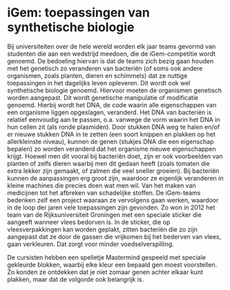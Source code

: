 # iGem: toepassingen van synthetische biologie
Bij universiteiten over de hele wereld worden elk jaar teams gevormd van studenten die aan een wedstrijd meedoen, die de iGem-competitie wordt genoemd. De bedoeling hiervan is dat de teams zich bezig gaan houden met het genetisch zo veranderen van bacteriën (of soms ook andere organismen, zoals planten, dieren en schimmels) dat ze nuttige toepassingen in het dagelijks leven opleveren. Dit wordt ook wel synthetische biologie genoemd. Hiervoor moeten de organismen genetisch worden aangepast. Dit wordt genetische manipulatie of modificatie genoemd. Hierbij wordt het DNA, de code waarin alle eigenschappen van een organisme liggen opgeslagen, veranderd. Het DNA van bacteriën is relatief eenvoudig aan te passen, o.a. vanwege de vorm waarin het DNA in hun cellen zit (als ronde plasmiden). Door stukken DNA weg te halen en/of er nieuwe stukken DNA in te zetten (een soort knippen en plakken op het allerkleinste niveau), kunnen de genen (stukjes DNA die een eigenschap bepalen) zo worden veranderd dat het organisme nieuwe eigenschappen krijgt. Hoewel men dit vooral bij bacteriën doet, zijn er ook voorbeelden van planten of zelfs dieren waarbij men dit gedaan heeft (zoals tomaten die extra lekker zijn gemaakt, of zalmen die veel sneller groeien). Bij bacteriën kunnen de aanpassingen erg groot zijn, waardoor ze eigenlijk veranderen in kleine machines die precies doen wat men wil. Van het maken van medicijnen tot het afbreken van schadelijke stoffen. De iGem-teams bedenken zelf een project waaraan ze vervolgens gaan werken, waardoor in de loop der jaren vele toepassingen zijn gevonden. Zo won in 2012 het team van de Rijksuniversiteit Groningen met een speciale sticker die aangeeft wanneer vlees bedorven is. In de sticker, die op vleesverpakkingen kan worden geplakt, zitten bacteriën die zo zijn aangepast dat ze door de gassen die vrijkomen bij het bederven van vlees, gaan verkleuren. Dat zorgt voor minder voedselverspilling.

De cursisten hebben een spelletje Mastermind gespeeld met speciale gekleurde blokken, waarbij elke kleur een bepaald gen moest voorstellen. Zo konden ze ontdekken dat je niet zomaar genen achter elkaar kunt plakken, maar dat de volgorde ook belangrijk is.

